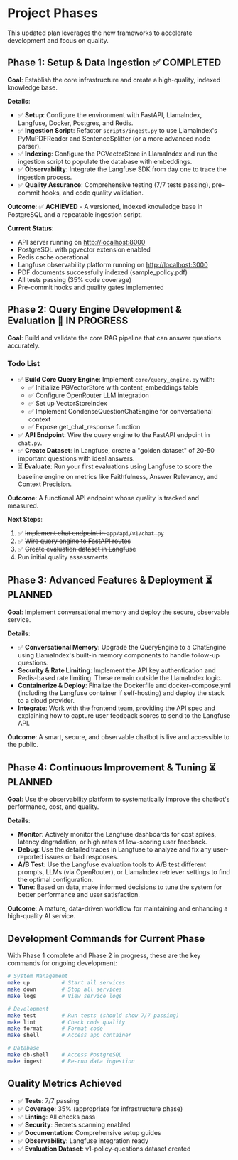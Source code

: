 # Project Phases

This updated plan leverages the new frameworks to accelerate development and focus on quality.

## Phase 1: Setup & Data Ingestion ✅ **COMPLETED**

**Goal**: Establish the core infrastructure and create a high-quality, indexed knowledge base.

**Details**:

- ✅ **Setup**: Configure the environment with FastAPI, LlamaIndex, Langfuse, Docker, Postgres, and Redis.
- ✅ **Ingestion Script**: Refactor `scripts/ingest.py` to use LlamaIndex's PyMuPDFReader and SentenceSplitter (or a more advanced node parser).
- ✅ **Indexing**: Configure the PGVectorStore in LlamaIndex and run the ingestion script to populate the database with embeddings.
- ✅ **Observability**: Integrate the Langfuse SDK from day one to trace the ingestion process.
- ✅ **Quality Assurance**: Comprehensive testing (7/7 tests passing), pre-commit hooks, and code quality validation.

**Outcome**: ✅ **ACHIEVED** - A versioned, indexed knowledge base in PostgreSQL and a repeatable ingestion script.

**Current Status**:

- API server running on <http://localhost:8000>
- PostgreSQL with pgvector extension enabled
- Redis cache operational
- Langfuse observability platform running on <http://localhost:3000>
- PDF documents successfully indexed (sample_policy.pdf)
- All tests passing (35% code coverage)
- Pre-commit hooks and quality gates implemented

## Phase 2: Query Engine Development & Evaluation 🚧 **IN PROGRESS**

**Goal**: Build and validate the core RAG pipeline that can answer questions accurately.

### Todo List

- ✅ **Build Core Query Engine**: Implement `core/query_engine.py` with:
  - ✅ Initialize PGVectorStore with content_embeddings table
  - ✅ Configure OpenRouter LLM integration
  - ✅ Set up VectorStoreIndex
  - ✅ Implement CondenseQuestionChatEngine for conversational context
  - ✅ Expose get_chat_response function
- ✅ **API Endpoint**: Wire the query engine to the FastAPI endpoint in `chat.py`.
- ✅ **Create Dataset**: In Langfuse, create a "golden dataset" of 20-50 important questions with ideal answers.
- ⏳ **Evaluate**: Run your first evaluations using Langfuse to score the baseline engine on metrics like Faithfulness, Answer Relevancy, and Context Precision.

**Outcome**: A functional API endpoint whose quality is tracked and measured.

**Next Steps**:

1. ✅ ~~Implement chat endpoint in `app/api/v1/chat.py`~~
2. ✅ ~~Wire query engine to FastAPI routes~~
3. ✅ ~~Create evaluation dataset in Langfuse~~
4. Run initial quality assessments

## Phase 3: Advanced Features & Deployment ⏳ **PLANNED**

**Goal**: Implement conversational memory and deploy the secure, observable service.

**Details**:

- ✅ **Conversational Memory**: Upgrade the QueryEngine to a ChatEngine using LlamaIndex's built-in memory components to handle follow-up questions.
- **Security & Rate Limiting**: Implement the API key authentication and Redis-based rate limiting. These remain outside the LlamaIndex logic.
- **Containerize & Deploy**: Finalize the Dockerfile and docker-compose.yml (including the Langfuse container if self-hosting) and deploy the stack to a cloud provider.
- **Integrate**: Work with the frontend team, providing the API spec and explaining how to capture user feedback scores to send to the Langfuse API.

**Outcome**: A smart, secure, and observable chatbot is live and accessible to the public.

## Phase 4: Continuous Improvement & Tuning ⏳ **PLANNED**

**Goal**: Use the observability platform to systematically improve the chatbot's performance, cost, and quality.

**Details**:

- **Monitor**: Actively monitor the Langfuse dashboards for cost spikes, latency degradation, or high rates of low-scoring user feedback.
- **Debug**: Use the detailed traces in Langfuse to analyze and fix any user-reported issues or bad responses.
- **A/B Test**: Use the Langfuse evaluation tools to A/B test different prompts, LLMs (via OpenRouter), or LlamaIndex retriever settings to find the optimal configuration.
- **Tune**: Based on data, make informed decisions to tune the system for better performance and user satisfaction.

**Outcome**: A mature, data-driven workflow for maintaining and enhancing a high-quality AI service.

## Development Commands for Current Phase

With Phase 1 complete and Phase 2 in progress, these are the key commands for ongoing development:

```bash
# System Management
make up          # Start all services
make down        # Stop all services
make logs        # View service logs

# Development
make test        # Run tests (should show 7/7 passing)
make lint        # Check code quality
make format      # Format code
make shell       # Access app container

# Database
make db-shell    # Access PostgreSQL
make ingest      # Re-run data ingestion
```

## Quality Metrics Achieved

- ✅ **Tests**: 7/7 passing
- ✅ **Coverage**: 35% (appropriate for infrastructure phase)
- ✅ **Linting**: All checks pass
- ✅ **Security**: Secrets scanning enabled
- ✅ **Documentation**: Comprehensive setup guides
- ✅ **Observability**: Langfuse integration ready
- ✅ **Evaluation Dataset**: v1-policy-questions dataset created
